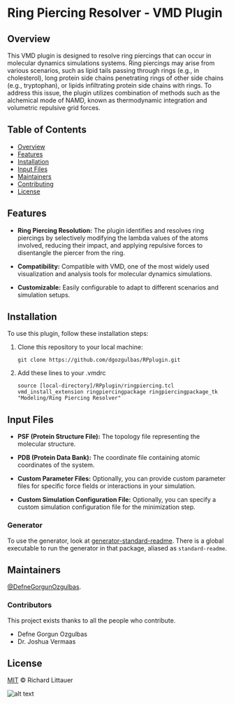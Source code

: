 # Ring Piercing Resolver - VMD Plugin

## Overview

This VMD plugin is designed to resolve ring piercings that can occur in molecular dynamics simulations systems. Ring piercings may arise from various scenarios, such as lipid tails passing through rings (e.g., in cholesterol), long protein side chains penetrating rings of other side chains (e.g., tryptophan), or lipids infiltrating protein side chains with rings. To address this issue, the plugin utilizes combination of methods such as the alchemical mode of NAMD, known as thermodynamic integration and volumetric repulsive grid forces.


<!-- [![standard-readme compliant](https://img.shields.io/badge/readme%20style-standard-brightgreen.svg?style=flat-square)](https://github.com/RichardLitt/standard-readme) -->

<!-- 
This repository contains:

1. [The specification](spec.md) for how a standard README should look.
2. A link to [a linter](https://github.com/RichardLitt/standard-readme-preset) you can use to keep your README maintained ([work in progress](https://github.com/RichardLitt/standard-readme/issues/5)).
3. A link to [a generator](https://github.com/RichardLitt/generator-standard-readme) you can use to create standard READMEs.
4. [A badge](#badge) to point to this spec.
5. [Examples of standard READMEs](example-readmes/) - such as this file you are reading.

Standard Readme is designed for open source libraries. Although it’s [historically](#background) made for Node and npm projects, it also applies to libraries in other languages and package managers. -->


## Table of Contents

- [Overview](#background)
- [Features](#features)
- [Installation](#installation)
- [Input Files](#inputfiles)
- [Maintainers](#maintainers)
- [Contributing](#contributing)
- [License](#license)

## Features

- **Ring Piercing Resolution:** The plugin identifies and resolves ring piercings by selectively modifying the lambda values of the atoms involved, reducing their impact, and applying repulsive forces to disentangle the piercer from the ring.

- **Compatibility:** Compatible with VMD, one of the most widely used visualization and analysis tools for molecular dynamics simulations.

- **Customizable:** Easily configurable to adapt to different scenarios and simulation setups.

## Installation

To use this plugin, follow these installation steps:

1. Clone this repository to your local machine:

   ```shell
   git clone https://github.com/dgozgulbas/RPplugin.git
    ```
2. Add these lines to your .vmdrc
    ```shell   
    source [local-directory]/RPplugin/ringpiercing.tcl
    vmd_install_extension ringpiercingpackage ringpiercingpackage_tk "Modeling/Ring Piercing Resolver"
    ```

## Input Files

- **PSF (Protein Structure File):** The topology file representing the molecular structure.

- **PDB (Protein Data Bank):** The coordinate file containing atomic coordinates of the system.

- **Custom Parameter Files:** Optionally, you can provide custom parameter files for specific force fields or interactions in your simulation.

- **Custom Simulation Configuration File:** Optionally, you can specify a custom simulation configuration file for the minimization step.

### Generator

To use the generator, look at [generator-standard-readme](https://github.com/RichardLitt/generator-standard-readme). There is a global executable to run the generator in that package, aliased as `standard-readme`.

## Maintainers

[@DefneGorgunOzgulbas](https://github.com/dgozgulbas).

### Contributors

This project exists thanks to all the people who contribute. 
- Defne Gorgun Ozgulbas
- Dr. Joshua Vermaas


## License

[MIT](LICENSE) © Richard Littauer

![alt text](https://github.com/dgozgulbas/RPplugin/blob/develop/img.png?raw=true)
